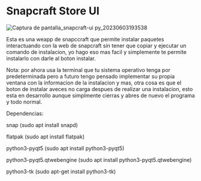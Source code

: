 # Snapcraft Store UI

![Captura de pantalla_snapcraft-ui py_20230603193538](https://github.com/krafairus/snapcraft-store-ui/assets/64279814/246580d9-433f-4248-98d8-f4a9311c7bfd)

Esta es una weapp de snapccraft que permite instalar paquetes interactuando con la web de snapcraft sin tener que copiar y ejecutar un comando de instalacion, yo hago eso mas facil y simplemente te permite instalarlo con darle al boton instalar.

Nota: por ahora usa la terminal que tu sistema operativo tenga por predeterminada pero a futuro tengo pensado implementar su propia ventana con la informacion de la instalacion y mas, otra cosa es que el boton de instalar aveces no carga despues de realizar una instalacion, esto esta en desarrollo aunque simplmente cierras y abres de nuevo el programa y todo normal.

Dependencias: 

snap (sudo apt install snapd)

flatpak (sudo apt install flatpak)

python3-pyqt5 (sudo apt install python3-pyqt5)

python3-pyqt5.qtwebengine (sudo apt install python3-pyqt5.qtwebengine)

python3-tk (sudo apt-get install python3-tk)
